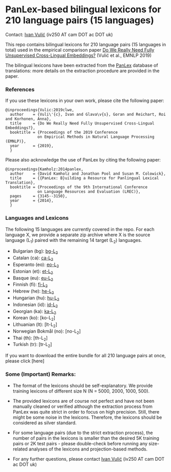 # PanLex-based bilingual lexicons for 210 language pairs (15 languages)

Contact: [Ivan Vulić](https://sites.google.com/site/ivanvulic/) (iv250 AT cam DOT ac DOT uk)

This repo contains bilingual lexicons for 210 language pairs (15 languages in total) used in the empirical comparison paper [Do We Really Need Fully Unsupervised Cross-Lingual Embeddings?](https://arxiv.org/pdf/1909.01638.pdf) (Vulić et al., EMNLP 2019)

The bilingual lexicons have been extracted from the [PanLex](https://panlex.org/) database of translations: more details on the extraction procedure are provided in the paper.


### References

If you use these lexicons in your own work, please cite the following paper:
```
@inproceedings{Vulic:2019clwe,
  author    = {Vuli\'{c}, Ivan and Glava\v{s}, Goran and Reichart, Roi and Korhonen, Anna},
  title     = {Do We Really Need Fully Unsupervised Cross-Lingual Embeddings?},
  booktitle = {Proceedings of the 2019 Conference 
              on Empirical Methods in Natural Language Processing (EMNLP)},
  year      = {2019},
  }
```

Please also acknowledge the use of PanLex by citing the following paper:
```
@inproceedings{Kamholz:2014panlex,
  author    = {David Kamholz and Jonathan Pool and Susan M. Colowick},
  title     = {{PanLex: B}uilding a Resource for Panlingual Lexical Translation},
  booktitle = {Proceedings of the 9th International Conference 
              on Language Resources and Evaluation (LREC)},
  pages     = {3145--3150},
  year      = {2014},
  }
```

### Languages and Lexicons

The following 15 languages are currently covered in the repo. For each language X, we provide a separate zip archive where X is the source language (L<sub>1</sub>) paired with the remaining 14 target (L<sub>2</sub>) languages.

* Bulgarian (bg): [bg-L<sub>2</sub>](https://github.com/cambridgeltl/panlex-bli/raw/master/lexicons/bg-l2.zip)
* Catalan (ca): [ca-L<sub>2</sub>](https://github.com/cambridgeltl/panlex-bli/raw/master/lexicons/ca-l2.zip)
* Esperanto (eo): [eo-L<sub>2</sub>](https://github.com/cambridgeltl/panlex-bli/raw/master/lexicons/eo-l2.zip)
* Estonian (et): [et-L<sub>2</sub>](https://github.com/cambridgeltl/panlex-bli/raw/master/lexicons/et-l2.zip)
* Basque (eu): [eu-L<sub>2</sub>](https://github.com/cambridgeltl/panlex-bli/raw/master/lexicons/eu-l2.zip)
* Finnish (fi): [fi-L<sub>2</sub>](https://github.com/cambridgeltl/panlex-bli/raw/master/lexicons/fi-l2.zip)
* Hebrew (he): [he-L<sub>2</sub>](https://github.com/cambridgeltl/panlex-bli/raw/master/lexicons/he-l2.zip)
* Hungarian (hu): [hu-L<sub>2</sub>](https://github.com/cambridgeltl/panlex-bli/raw/master/lexicons/hu-l2.zip)
* Indonesian (id): [id-L<sub>2</sub>](https://github.com/cambridgeltl/panlex-bli/raw/master/lexicons/id-l2.zip)
* Georgian (ka): [ka-L<sub>2</sub>](https://github.com/cambridgeltl/panlex-bli/raw/master/lexicons/ka-l2.zip)
* Korean (ko): [ko-L<sub>2</sub>]
* Lithuanian (lt): [lt-L<sub>2</sub>]
* Norwegian Bokmål (no): [no-L<sub>2</sub>]
* Thai (th): [th-L<sub>2</sub>]
* Turkish (tr): [tr-L<sub>2</sub>]

If you want to download the entire bundle for all 210 language pairs at once, please click [here]

### Some (Important) Remarks:

* The format of the lexicons should be self-explanatory. We provide training lexicons of different size N (N = 5000, 2000, 1000, 500).

* The provided lexicons are of course not perfect and have not been manually cleaned or verified although the extraction process from PanLex was quite strict in order to focus on high precision. Still, there might be some noise in the lexicons. Therefore, the lexicons should be considered as silver standard.

* For some language pairs (due to the strict extraction process), the number of pairs in the lexicons is smaller than the desired 5K training pairs or 2K test pairs - please double-check before running any size-related analyses of the lexicons and projection-based methods.

* For any further questions, please contact [Ivan Vulić](https://sites.google.com/site/ivanvulic/) (iv250 AT cam DOT ac DOT uk)

